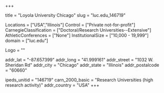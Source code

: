 
+++

title = "Loyola University Chicago"
slug = "luc.edu_146719"

Locations = ["USA","Illinois"]
Control = ["Private not-for-profit"]
CarnegieClassification = ["Doctoral/Research Universities--Extensive"]
AthleticConferences = ["None"]
InstitutionalSize = ["10,000 - 19,999"]
domain = ["luc.edu"]

Logo = ""

addr_lat = "-87.657399"
addr_long = "41.999161"
addr_street = "1032 W. Sheridan Rd"
addr_city = "Chicago"
addr_state = "Illinois"
addr_postalcode = "60660"

ipeds_unitid = "146719"
carn_2000_basic = "Research Universities (high research activity)"
addr_country = "USA"
+++
    
